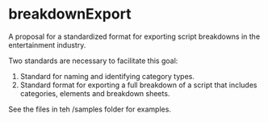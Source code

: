 # breakdownExport
A proposal for a standardized format for exporting script breakdowns in the entertainment industry.

Two standards are necessary to facilitate this goal:

1) Standard for naming and identifying category types.
2) Standard format for exporting a full breakdown of a script that includes categories, elements and breakdown sheets.

See the files in teh /samples folder for examples.
